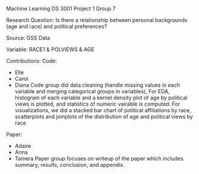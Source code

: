 Machine Learning DS 3001 Project 1 Group 7

Research Question:  Is there a relationship between personal backgrounds (age and race) and political preferences?

Source: GSS Data

Variable: RACE1 & POLVIEWS & AGE

Contributions: 
Code:
- Elle 
- Carol
- Diana
Code group did data cleaning (handle missing values in each variable and merging categorical groups in variables),
For EDA, histogram of each variable and a kernel density plot of age by political views is plotted, and statistics of numeric vairable is computed.
For visualizations, we did a stacked bar chart of political affiliations by race, scatterplots and joinplots of the distribution of age and political views by race

Paper:
- Adaire
- Anna
- Tamera
Paper group focuses on writeup of the paper which includes summary, results, conclusion, and appendix.   
